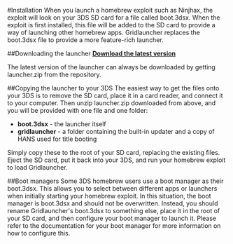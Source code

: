#Installation
When you launch a homebrew exploit such as Ninjhax, the exploit will look on your 3DS SD card for a file called boot.3dsx. When the exploit is first installed, this file will be added to the SD card to provide a way of launching other homebrew apps. Gridlauncher replaces the boot.3dsx file to provide a more feature-rich launcher.

##Downloading the launcher
**[Download the latest version](https://github.com/mashers/3ds_hb_menu/raw/master/launcher.zip "Download the latest version")**

The latest version of the launcher can always be downloaded by getting launcher.zip from the repository.

##Copying the launcher to your 3DS
The easiest way to get the files onto your 3DS is to remove the SD card, place it in a card reader, and connect it to your computer. Then unzip launcher.zip downloaded from above, and you will be provided with one file and one folder:
* **boot.3dsx** - the launcher itself
* **gridlauncher** - a folder containing the built-in updater and a copy of HANS used for title booting

Simply copy these to the root of your SD card, replacing the existing files. Eject the SD card, put it back into your 3DS, and run your homebrew exploit to load Gridlauncher.

##Boot managers
Some 3DS homebrew users use a boot manager as their boot.3dsx. This allows you to select between different apps or launchers when initially starting your homebrew exploit. In this situation, the boot manager is boot.3dsx and should not be overwritten. Instead, you should rename Gridlauncher's boot.3dsx to something else, place it in the root of your SD card, and then configure your boot manager to launch it. Please refer to the documentation for your boot manager for more information on how to configure this.

